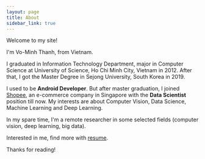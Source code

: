 ```yaml
---
layout: page
title: About
sidebar_link: true
---
```


Welcome to my site!

I'm Vo-Minh Thanh, from Vietnam. 

I graduated in Information Technology Department, major in Computer Science at University of Science, Ho Chi Minh City, Vietnam in 2012. After that, I got the Master Degree in Sejong University, South Korea in 2019. 

I used to be **Android Developer**. But after master graduation, I joined [Shopee](https://shopee.sg/), an e-commerce company in Singapore with the **Data Scientist** position till now. My interests are about Computer Vision, Data Science, Machine Learning and Deep Learning. 

In my spare time, I'm a remote researcher in some selected fields (computer vision, deep learning, big data).

Interested in me, find more with [resume](../resume).

Thanks for reading!